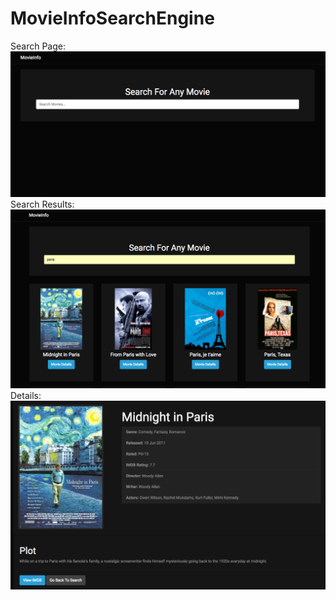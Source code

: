 # MovieInfoSearchEngine

Search Page:
![alt tag](
https://github.com/IsabellaLee/MovieInfoSearchEngine/blob/master/Screen%20Shot%202017-05-05%20at%201.36.13%20PM.png?raw=true)
Search Results:
![alt tag](
https://github.com/IsabellaLee/MovieInfoSearchEngine/blob/master/Screen%20Shot%202017-05-05%20at%201.35.27%20PM.png?raw=true)
Details:
![alt tag](
https://github.com/IsabellaLee/MovieInfoSearchEngine/blob/master/Screen%20Shot%202017-05-05%20at%201.35.53%20PM.png?raw=true)

